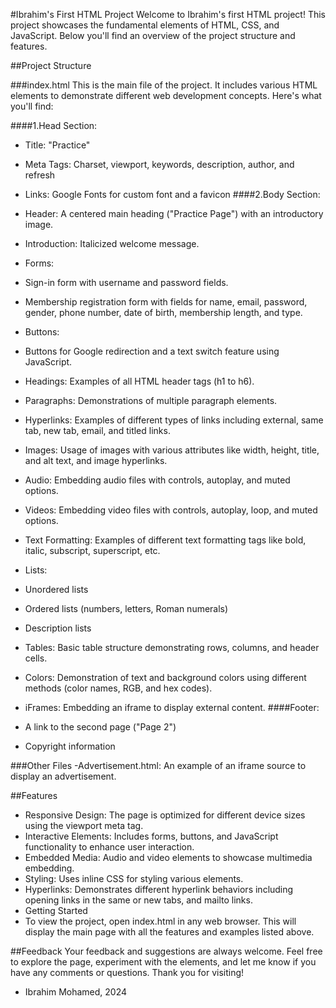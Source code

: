 #Ibrahim's First HTML Project
Welcome to Ibrahim's first HTML project! This project showcases the fundamental elements of HTML, CSS, and JavaScript. Below you'll find an overview of the project structure and features.

##Project Structure

###index.html
This is the main file of the project. It includes various HTML elements to demonstrate different web development concepts. Here's what you'll find:

####1.Head Section:

- Title: "Practice"
- Meta Tags: Charset, viewport, keywords, description, author, and refresh
- Links: Google Fonts for custom font and a favicon
####2.Body Section:

- Header: A centered main heading ("Practice Page") with an introductory image.
- Introduction: Italicized welcome message.
- Forms:
- Sign-in form with username and password fields.
- Membership registration form with fields for name, email, password, gender, phone number, date of birth, membership length, and type.
- Buttons:
- Buttons for Google redirection and a text switch feature using JavaScript.
- Headings: Examples of all HTML header tags (h1 to h6).
- Paragraphs: Demonstrations of multiple paragraph elements.
- Hyperlinks: Examples of different types of links including external, same tab, new tab, email, and titled links.
- Images: Usage of images with various attributes like width, height, title, and alt text, and image hyperlinks.
- Audio: Embedding audio files with controls, autoplay, and muted options.
- Videos: Embedding video files with controls, autoplay, loop, and muted options.
- Text Formatting: Examples of different text formatting tags like bold, italic, subscript, superscript, etc.
- Lists:
- Unordered lists
- Ordered lists (numbers, letters, Roman numerals)
- Description lists
- Tables: Basic table structure demonstrating rows, columns, and header cells.
- Colors: Demonstration of text and background colors using different methods (color names, RGB, and hex codes).
- iFrames: Embedding an iframe to display external content.
####Footer:

- A link to the second page ("Page 2")
- Copyright information

###Other Files
-Advertisement.html: An example of an iframe source to display an advertisement.

##Features
- Responsive Design: The page is optimized for different device sizes using the viewport meta tag.
- Interactive Elements: Includes forms, buttons, and JavaScript functionality to enhance user interaction.
- Embedded Media: Audio and video elements to showcase multimedia embedding.
- Styling: Uses inline CSS for styling various elements.
- Hyperlinks: Demonstrates different hyperlink behaviors including opening links in the same or new tabs, and mailto links.
- Getting Started
- To view the project, open index.html in any web browser. This will display the main page with all the features and examples listed above.

##Feedback
Your feedback and suggestions are always welcome. Feel free to explore the page, experiment with the elements, and let me know if you have any comments or questions. Thank you for visiting!

- Ibrahim Mohamed, 2024
